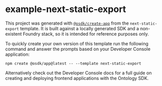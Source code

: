 # example-next-static-export

This project was generated with [`@osdk/create-app`](https://www.npmjs.com/package/@osdk/create-app) from the `next-static-export` template. It is built against a locally generated SDK and a non-existent Foundry stack, so it is intended for reference purposes only.

To quickly create your own version of this template run the following command and answer the prompts based on your Developer Console application:

```
npm create @osdk/app@latest -- --template next-static-export
```

Alternatively check out the Developer Console docs for a full guide on creating and deploying frontend applications with the Ontology SDK.
